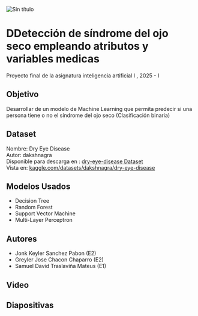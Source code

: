 ![Sin título](https://github.com/user-attachments/assets/81c27071-c8a7-46f4-8586-7ea027d6de0a)


# DDetección de síndrome del ojo seco empleando atributos y variables medicas

Proyecto final de la asignatura inteligencia artificial I , 2025 - I 

## Objetivo 
Desarrollar de un modelo de Machine Learning que permita predecir si una persona tiene o no el síndrome del ojo seco (Clasificación binaria)

## Dataset 
Nombre: Dry Eye Disease
<br>Autor: dakshnagra
<br>Disponible para descarga en : [dry-eye-disease Dataset](https://drive.google.com/uc?export=download&id=1rsinyuJoJesd_UyrLaD0u-ECzJH4PHFA)
<br>Vista en: [kaggle.com/datasets/dakshnagra/dry-eye-disease](https://www.kaggle.com/datasets/dakshnagra/dry-eye-disease)

## Modelos Usados 
- Decision Tree
- Random Forest
- Support Vector Machine
- Multi-Layer Perceptron 

## Autores 
- Jonk Keyler Sanchez Pabon (E2)
- Greyler Jose Chacon Chaparro (E2)
- Samuel David Traslaviña Mateus (E1)

## Video 

## Diapositivas

